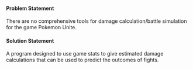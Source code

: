 #### Problem Statement
There are no comprehensive tools for damage calculation/battle simulation for the
game Pokemon Unite.
#### Solution Statement
A program designed to use game stats to give estimated damage calculations
that can be used to predict the outcomes of fights.